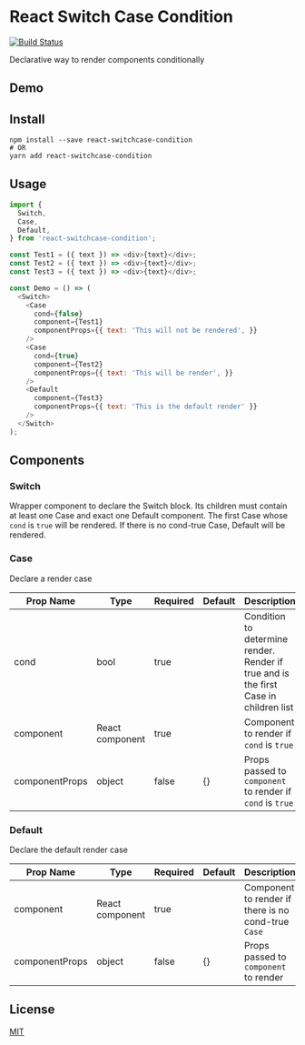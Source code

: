 # React Switch Case Condition

[![Build Status](https://travis-ci.org/nlhuykhang/react-switchcase-condition.svg?branch=master)](https://travis-ci.org/nlhuykhang/react-switchcase-condition)

<!-- [![bitHound Score](https://www.bithound.io/github/survivejs/react-component-boilerplate/badges/score.svg)](https://www.bithound.io/github/survivejs/react-component-boilerplate) [![Dependency Status](https://david-dm.org/survivejs/react-component-boilerplate.svg)](https://david-dm.org/survivejs/react-component-boilerplate) -->

Declarative way to render components conditionally

## Demo

## Install

```
npm install --save react-switchcase-condition
# OR
yarn add react-switchcase-condition
```

## Usage

```js
import {
  Switch,
  Case,
  Default,
} from 'react-switchcase-condition';

const Test1 = ({ text }) => <div>{text}</div>;
const Test2 = ({ text }) => <div>{text}</div>;
const Test3 = ({ text }) => <div>{text}</div>;

const Demo = () => (
  <Switch>
    <Case
      cond={false}
      component={Test1}
      componentProps={{ text: 'This will not be rendered', }}
    />
    <Case
      cond={true}
      component={Test2}
      componentProps={{ text: 'This will be render', }}
    />
    <Default
      component={Test3}
      componentProps={{ text: 'This is the default render' }}
    />
  </Switch>
);
```

## Components

### Switch

Wrapper component to declare the Switch block. Its children must contain at least one Case and exact one Default component. The first Case whose `cond` is `true` will be rendered. If there is no cond-true Case, Default will be rendered.

### Case

Declare a render case

| Prop Name | Type | Required | Default | Description |
|-----------|------|----------|---------|-------------|
| cond | bool | true |  |Condition to determine render. Render if true and is the first Case in children list  |
| component | React component | true | | Component to render if `cond` is `true` |
| componentProps | object | false | {} | Props passed to `component` to render if `cond` is `true` |

### Default

Declare the default render case

| Prop Name | Type | Required | Default | Description |
|-----------|------|----------|---------|-------------|
| component | React component | true | | Component to render if there is no cond-true `Case` |
| componentProps | object | false | {} | Props passed to `component` to render |

## License

[MIT](LICENSE)

